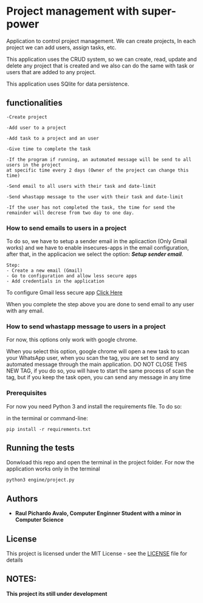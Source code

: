 # Project management with super-power

Application to control project management. We can create projects, In each project we can add users, assign tasks, etc.

This application uses the CRUD system, so we can create, read, update and delete any project that is created and we also can do the same with task or users that are added to any project.

This application uses SQlite for data persistence.

## functionalities

    -Create project
    
    -Add user to a project
    
    -Add task to a project and an user

    -Give time to complete the task

    -If the program if running, an automated message will be send to all users in the project
    at specific time every 2 days (Owner of the project can change this time)

    -Send email to all users with their task and date-limit 

    -Send whastapp message to the user with their task and date-limit

    -If the user has not completed the task, the time for send the remainder will decrese from two day to one day.

### How to send emails to users in a project
To do so, we have to setup a sender email in the aplicaction (Only Gmail works) and we have to enable insecures-apps in the email configuration, after that, in the applicacion we select the option: ***Setup sender email***.

    Step:
    - Create a new email (Gmail)
    - Go to configuration and allow less secure apps
    - Add credentials in the application

To configure Gmail less secure app [Click Here](https://support.google.com/accounts/answer/6010255?hl=en)

When you complete the step above you are done to send email to any user with any email.

### How to send whastapp message to users in a project
For now, this options only work with google chrome.

When you select this option, google chrome will open a new task to scan your WhatsApp user, when you scan the tag, you are set
to send any automated message through the main application. DO NOT CLOSE THIS NEW TAG, if you do so, you will have to start the same process of scan the tag, but if you keep the task open, you can send any message in any time

### Prerequisites

For now you need Python 3 and install the requirements file. To do so:

in the terminal or command-line:
```
pip install -r requirements.txt
```

## Running the tests

Donwload this repo and open the terminal in the project folder. For now the application works only in the terminal

```
python3 engine/project.py
```

## Authors

* **Raul Pichardo Avalo, Computer Enginner Student with a minor in Computer Science** 

## License

This project is licensed under the MIT License - see the [LICENSE](https://opensource.org/licenses/MIT) file for details


## NOTES:

**This project its still under development**
